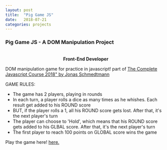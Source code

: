 ```yaml
---
layout: post
title:  "Pig Game JS"
date:   2018-07-21
categories: projects
---
```

<div class="text-section">
<h3>Pig Game JS - A DOM Manipulation Project</h3> <br>
<b><div style="text-align:center">Front-End Developer</div></b>

<p>DOM manipulation game for practice in javascript! part of <a href = "https://www.udemy.com/the-complete-javascript-course/">The Complete Javascript Course 2018" by Jonas Schmedtmann</a></p> 

<p>GAME RULES:</p>
<ul>
<li>The game has 2 players, playing in rounds</li>
<li>In each turn, a player rolls a dice as many times as he whishes. Each result get added to his ROUND score</li>
<li>BUT, if the player rolls a 1, all his ROUND score gets lost. After that, it's the next player's turn</li>
<li>The player can choose to 'Hold', which means that his ROUND score gets added to his GLBAL score. After that, it's the next player's turn</li>
<li>The first player to reach 100 points on GLOBAL score wins the game</li>
</ul>
<p>Play the game here! <a href="https://isabellekosteniuk.ca/pigGameJS">here.</a></p>
</div>
